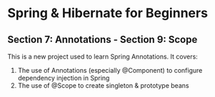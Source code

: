 # Spring & Hibernate for Beginners
## Section 7: Annotations - Section 9: Scope

This is a new project used to learn Spring Annotations. It covers:
1. The use of Annotations (especially @Component) to configure dependency injection in Spring
2. The use of @Scope to create singleton & prototype beans